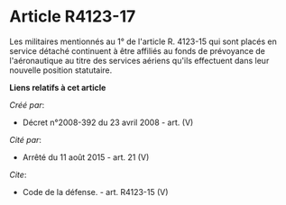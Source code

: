 # Article R4123-17

Les militaires mentionnés au 1° de l'article R. 4123-15 qui sont placés en service détaché continuent à être affiliés au
fonds de prévoyance de l'aéronautique au titre des services aériens qu'ils effectuent dans leur nouvelle position statutaire.

**Liens relatifs à cet article**

_Créé par_:

  - Décret n°2008-392 du 23 avril 2008 - art. (V)

_Cité par_:

  - Arrêté du 11 août 2015 - art. 21 (V)

_Cite_:

  - Code de la défense. - art. R4123-15 (V)
